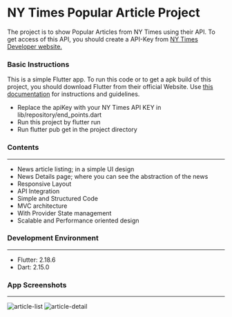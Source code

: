 # NY Times Popular Article Project
The project is to show Popular Articles from NY Times using their API. To get access of this API,  you should create a API-Key from [NY Times Developer website.](https://developer.nytimes.com/get-started "NY Times Developer website.")

### Basic Instructions
This is a simple Flutter app. To run this code or to get a apk build of this project, you should download Flutter from their official Website. Use [this documentation](https://docs.flutter.dev/get-started/install "this documentation") for instructions and guidelines. 

- Replace the apiKey with your NY Times API KEY in lib/repository/end_points.dart
- Run this project by flutter run
- Run flutter pub get in the project directory


### Contents
------------
- News article listing; in a simple UI design
- News Details page; where you can see the abstraction of the news
- Responsive Layout
- API Integration
- Simple and Structured Code
- MVC architecture
- With Provider State management
- Scalable and Performance oriented design

### Development Environment
------------
- Flutter: 2.18.6
- Dart: 2.15.0

### App Screenshots
------------
![article-list](screenshots/article_lists.jpg?raw=true)
![article-detail](screenshots/article_details.jpg?raw=true)
